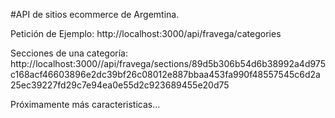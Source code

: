 #API de sitios ecommerce de Argemtina.


Petición de Ejemplo:
http://localhost:3000/api/fravega/categories

Secciones de una categoría:
http://localhost:3000//api/fravega/sections/89d5b306b54d6b38992a4d975c168acf46603896e2dc39bf26c08012e887bbaa453fa990f48557545c6d2a25ec39227fd29c7e94ea0e55d2c923689455e20d75

Próximamente más caracteristicas...